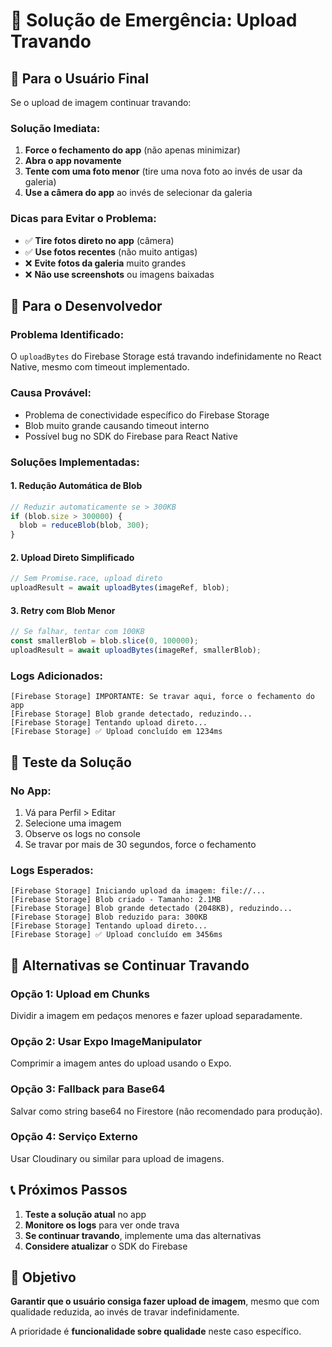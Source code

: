 # 🚨 Solução de Emergência: Upload Travando

## 📱 Para o Usuário Final

Se o upload de imagem continuar travando:

### **Solução Imediata:**
1. **Force o fechamento do app** (não apenas minimizar)
2. **Abra o app novamente**
3. **Tente com uma foto menor** (tire uma nova foto ao invés de usar da galeria)
4. **Use a câmera do app** ao invés de selecionar da galeria

### **Dicas para Evitar o Problema:**
- ✅ **Tire fotos direto no app** (câmera)
- ✅ **Use fotos recentes** (não muito antigas)
- ❌ **Evite fotos da galeria** muito grandes
- ❌ **Não use screenshots** ou imagens baixadas

## 🔧 Para o Desenvolvedor

### **Problema Identificado:**
O `uploadBytes` do Firebase Storage está travando indefinidamente no React Native, mesmo com timeout implementado.

### **Causa Provável:**
- Problema de conectividade específico do Firebase Storage
- Blob muito grande causando timeout interno
- Possível bug no SDK do Firebase para React Native

### **Soluções Implementadas:**

#### 1. **Redução Automática de Blob**
```typescript
// Reduzir automaticamente se > 300KB
if (blob.size > 300000) {
  blob = reduceBlob(blob, 300);
}
```

#### 2. **Upload Direto Simplificado**
```typescript
// Sem Promise.race, upload direto
uploadResult = await uploadBytes(imageRef, blob);
```

#### 3. **Retry com Blob Menor**
```typescript
// Se falhar, tentar com 100KB
const smallerBlob = blob.slice(0, 100000);
uploadResult = await uploadBytes(imageRef, smallerBlob);
```

### **Logs Adicionados:**
```
[Firebase Storage] IMPORTANTE: Se travar aqui, force o fechamento do app
[Firebase Storage] Blob grande detectado, reduzindo...
[Firebase Storage] Tentando upload direto...
[Firebase Storage] ✅ Upload concluído em 1234ms
```

## 🧪 Teste da Solução

### **No App:**
1. Vá para Perfil > Editar
2. Selecione uma imagem
3. Observe os logs no console
4. Se travar por mais de 30 segundos, force o fechamento

### **Logs Esperados:**
```
[Firebase Storage] Iniciando upload da imagem: file://...
[Firebase Storage] Blob criado - Tamanho: 2.1MB
[Firebase Storage] Blob grande detectado (2048KB), reduzindo...
[Firebase Storage] Blob reduzido para: 300KB
[Firebase Storage] Tentando upload direto...
[Firebase Storage] ✅ Upload concluído em 3456ms
```

## 🔄 Alternativas se Continuar Travando

### **Opção 1: Upload em Chunks**
Dividir a imagem em pedaços menores e fazer upload separadamente.

### **Opção 2: Usar Expo ImageManipulator**
Comprimir a imagem antes do upload usando o Expo.

### **Opção 3: Fallback para Base64**
Salvar como string base64 no Firestore (não recomendado para produção).

### **Opção 4: Serviço Externo**
Usar Cloudinary ou similar para upload de imagens.

## 📞 Próximos Passos

1. **Teste a solução atual** no app
2. **Monitore os logs** para ver onde trava
3. **Se continuar travando**, implemente uma das alternativas
4. **Considere atualizar** o SDK do Firebase

## 🎯 Objetivo

**Garantir que o usuário consiga fazer upload de imagem**, mesmo que com qualidade reduzida, ao invés de travar indefinidamente.

A prioridade é **funcionalidade sobre qualidade** neste caso específico.